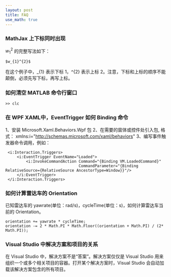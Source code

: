 ```yaml
---
layout: post
title: FAQ
use_math: true
---
```


### MathJax 上下标同时出现

$w_{1}^{2}$ 的完整写法如下：

```
$w_{1}^{2}$
```
在这个例子中，_{1} 表示下标 1，^{2} 表示上标 2。注意，下标和上标的顺序不能颠倒，必须先写下标，再写上标。

### 如何清空 MATLAB 命令行窗口

```
>> clc
```

### 在 WPF XAML中，EventTrigger 如何 Binding 命令

1、安装 Microsoft.Xaml.Behaviors.Wpf 包
2、在需要的窗体或控件处引入包, 格式： xmlns:i="http://schemas.microsoft.com/xaml/behaviors" 
3、编写事件触发器命令调用，例如：
   ```
    <i:Interaction.Triggers>
        <i:EventTrigger EventName="Loaded">
            <i:InvokeCommandAction Command="{Binding VM.LoadedCommand}" 
                                   CommandParameter="{Binding RelativeSource={RelativeSource AncestorType=Window}}"/>
        </i:EventTrigger>
    </i:Interaction.Triggers>
   ```

### 如何计算雷达车的 Orientation

已知雷达车的 yawrate(单位：rad/s)，cycleTime(单位：s)，如何计算雷达车当前的 Orientation。

```
orientation += yawrate * cycleTime;
orientation -= 2 * Math.PI * Math.Floor((orientation + Math.PI) / (2* Math.PI));
```

### Visual Studio 中解决方案和项目的关系

在 Visual Studio 中，解决方案不是“答案”。解决方案仅仅是 Visual Studio 用来组织一个或多个相关项目的容器。打开某个解决方案时，Visual Studio 会自动加载该解决方案包含的所有项目。
